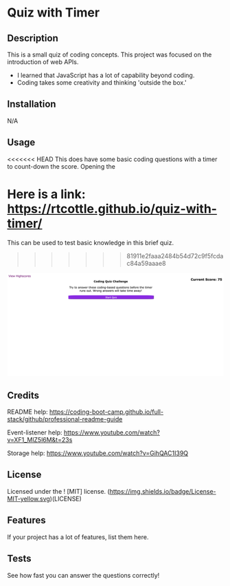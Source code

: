 # Quiz with Timer

## Description

This is a small quiz of coding concepts. This project was focused on the introduction of web APIs.

- I learned that JavaScript has a lot of capability beyond coding.
- Coding takes some creativity and thinking 'outside the box.'

## Installation

N/A

## Usage

<<<<<<< HEAD
This does have some basic coding questions with a timer to count-down the score. Opening the

Here is a link: https://rtcottle.github.io/quiz-with-timer/
=======
This can be used to test basic knowledge in this brief quiz.
>>>>>>> 81911e2faaa2484b54d72c9f5fcdac84a59aaae8

![Screenshot of quiz](./screenshot.png)

## Credits

README help: https://coding-boot-camp.github.io/full-stack/github/professional-readme-guide

Event-listener help: https://www.youtube.com/watch?v=XF1_MlZ5l6M&t=23s

Storage help: https://www.youtube.com/watch?v=GihQAC1I39Q

## License

Licensed under the ! [MIT] license. (https://img.shields.io/badge/License-MIT-yellow.svg)(LICENSE)

## Features

If your project has a lot of features, list them here.

## Tests

See how fast you can answer the questions correctly!
